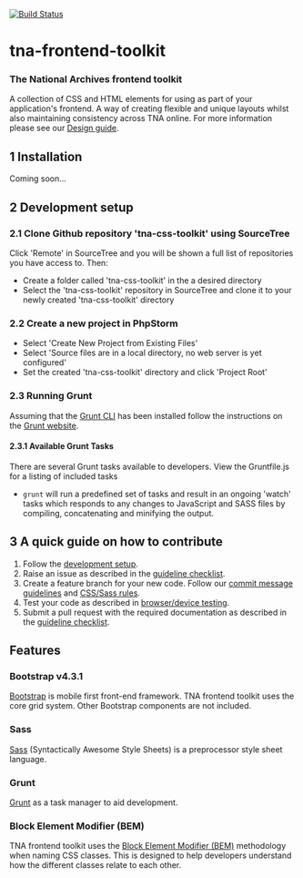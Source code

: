 [![Build Status](https://travis-ci.org/nationalarchives/tna-frontend-toolkit.svg?branch=master)](https://travis-ci.org/nationalarchives/tna-frontend-toolkit)

# tna-frontend-toolkit

### The National Archives frontend toolkit

A collection of CSS and HTML elements for using as part of your application's frontend. A way of creating flexible and unique layouts whilst also maintaining consistency across TNA online. For more information please see our [Design guide](http://www.nationalarchives.gov.uk/design-guide/).

## 1 Installation

Coming soon...

## 2 Development setup

### 2.1 Clone Github repository 'tna-css-toolkit' using SourceTree

Click 'Remote' in SourceTree and you will be shown a full list of repositories you have access to. Then: 

* Create a folder called 'tna-css-toolkit' in the a desired directory
* Select the 'tna-css-toolkit' repository in SourceTree and clone it to your newly created 'tna-css-toolkit' directory

### 2.2 Create a new project in PhpStorm

* Select 'Create New Project from Existing Files' 
* Select 'Source files are in a local directory, no web server is yet configured' 
* Set the created 'tna-css-toolkit' directory and click 'Project Root'

### 2.3 Running Grunt

Assuming that the [Grunt CLI](https://gruntjs.com/getting-started#installing-the-cli) has been installed follow the instructions on the [Grunt website](http://gruntjs.com/getting-started#working-with-an-existing-grunt-project).

#### 2.3.1 Available Grunt Tasks 

There are several Grunt tasks available to developers. View the Gruntfile.js for a listing of included tasks

* ```grunt``` will run a predefined set of tasks and result in an ongoing 'watch' tasks which responds to any changes to JavaScript and SASS files by compiling, concatenating and minifying the output.

## 3 A quick guide on how to contribute

1. Follow the [development setup](#2-development-setup).
2. Raise an issue as described in the [guideline checklist](https://github.com/nationalarchives/tna-frontend-toolkit/blob/develop/CONTRIBUTING.md#31-guideline-checklist).
3. Create a feature branch for your new code. Follow our [commit message guidelines](https://github.com/nationalarchives/tna-frontend-toolkit/blob/develop/CONTRIBUTING.md#32-commit-messages) and [CSS/Sass rules](https://github.com/nationalarchives/tna-frontend-toolkit/blob/develop/CONTRIBUTING.md#5-css-style-guide).
4. Test your code as described in [browser/device testing](https://github.com/nationalarchives/tna-frontend-toolkit/blob/develop/CONTRIBUTING.md#6-browserdevice-testing).
5. Submit a pull request with the required documentation as described in the [guideline checklist](https://github.com/nationalarchives/tna-frontend-toolkit/blob/develop/CONTRIBUTING.md#31-guideline-checklist).

## Features

### Bootstrap v4.3.1

[Bootstrap](http://getbootstrap.com/) is mobile first front-end framework. TNA frontend toolkit uses the core grid system. Other Bootstrap components are not included.

### Sass

[Sass](https://sass-lang.com/) (Syntactically Awesome Style Sheets) is a preprocessor style sheet language.

### Grunt

[Grunt](http://gruntjs.com/) as a task manager to aid development.

### Block Element Modifier (BEM)

TNA frontend toolkit uses the [Block Element Modifier (BEM)](http://getbem.com/) methodology when naming CSS classes. This is designed to help developers understand how the different classes relate to each other.

